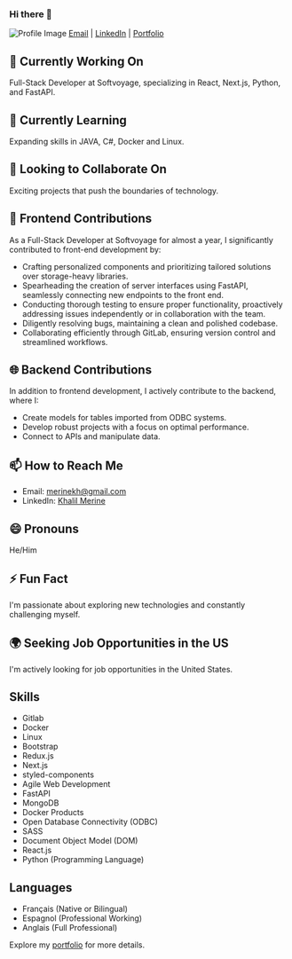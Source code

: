 ### Hi there 👋

![Profile Image](https://imgur.com/b88yo2H)
[Email](mailto:merinekh@gmail.com) | [LinkedIn](https://www.linkedin.com/in/khalil-merine) | [Portfolio](https://www.khalilmerine.com)

## 🔭 Currently Working On
Full-Stack Developer at Softvoyage, specializing in React, Next.js, Python, and FastAPI.

## 🌱 Currently Learning
Expanding skills in JAVA, C#, Docker and Linux.

## 👯 Looking to Collaborate On
Exciting projects that push the boundaries of technology.

## 💬 Frontend Contributions
As a Full-Stack Developer at Softvoyage for almost a year, I significantly contributed to front-end development by:
- Crafting personalized components and prioritizing tailored solutions over storage-heavy libraries.
- Spearheading the creation of server interfaces using FastAPI, seamlessly connecting new endpoints to the front end.
- Conducting thorough testing to ensure proper functionality, proactively addressing issues independently or in collaboration with the team.
- Diligently resolving bugs, maintaining a clean and polished codebase.
- Collaborating efficiently through GitLab, ensuring version control and streamlined workflows.

## 🌐 Backend Contributions
In addition to frontend development, I actively contribute to the backend, where I:
- Create models for tables imported from ODBC systems.
- Develop robust projects with a focus on optimal performance.
- Connect to APIs and manipulate data.

## 📫 How to Reach Me
- Email: [merinekh@gmail.com](mailto:merinekh@gmail.com)
- LinkedIn: [Khalil Merine](https://www.linkedin.com/in/khalil-merine)

## 😄 Pronouns
He/Him

## ⚡ Fun Fact
I'm passionate about exploring new technologies and constantly challenging myself.

## 🌍 Seeking Job Opportunities in the US
I'm actively looking for job opportunities in the United States.

## Skills
- Gitlab
- Docker
- Linux
- Bootstrap
- Redux.js
- Next.js
- styled-components
- Agile Web Development
- FastAPI
- MongoDB
- Docker Products
- Open Database Connectivity (ODBC)
- SASS
- Document Object Model (DOM)
- React.js
- Python (Programming Language)

## Languages
- Français (Native or Bilingual)
- Espagnol (Professional Working)
- Anglais (Full Professional)

Explore my [portfolio](https://www.khalilmerine.com) for more details.

<!--
**merinekh/merinekh** is a ✨ _special_ ✨ repository because its `README.md` (this file) appears on your GitHub profile.

Here are some ideas to get you started:

- 🔭 I’m currently working on ...
- 🌱 I’m currently learning ...
- 👯 I’m looking to collaborate on ...
- 🤔 I’m looking for help with ...
- 💬 Ask me about ...
- 📫 How to reach me: ...
- 😄 Pronouns: ...
- ⚡ Fun fact: ...
-->

